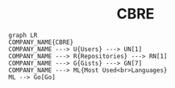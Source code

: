 <h1 align="center">CBRE</h1>

```mermaid
graph LR
COMPANY_NAME{CBRE}
COMPANY_NAME ---> U{Users} ---> UN[1]
COMPANY_NAME ---> R{Repositories} ---> RN[1]
COMPANY_NAME ---> G{Gists} ---> GN[7]
COMPANY_NAME ---> ML{Most Used<br>Languages}
ML --> Go[Go]
```
